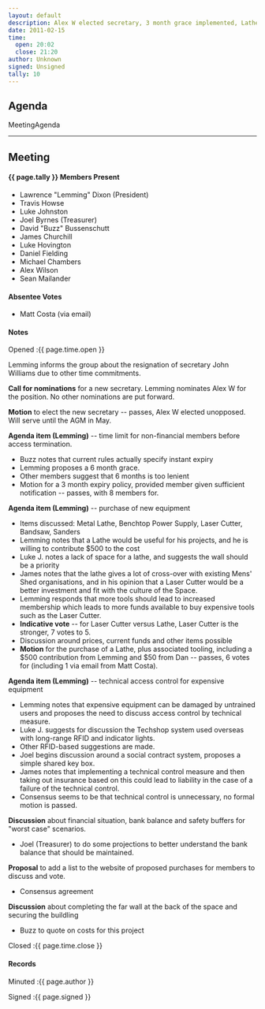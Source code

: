 ```yaml
---
layout: default
description: Alex W elected secretary, 3 month grace implemented, Lathe voted to buy, rfid locking on expensive tools, website
date: 2011-02-15
time:
  open: 20:02
  close: 21:20
author: Unknown
signed: Unsigned
tally: 10
---
```


## Agenda

MeetingAgenda

---

## Meeting

#### {{ page.tally }} Members Present

* Lawrence "Lemming" Dixon (President)
* Travis Howse
* Luke Johnston
* Joel Byrnes (Treasurer)
* David "Buzz" Bussenschutt
* James Churchill
* Luke Hovington
* Daniel Fielding
* Michael Chambers
* Alex Wilson
* Sean Mailander

#### Absentee Votes

* Matt Costa (via email)

#### Notes

Opened
:{{ page.time.open }}

Lemming informs the group about the resignation of secretary John Williams due to other time commitments.

**Call for nominations** for a new secretary. Lemming nominates Alex W for the position. No other nominations are put forward.

**Motion** to elect the new secretary -- passes, Alex W elected unopposed. Will serve until the AGM in May.

**Agenda item (Lemming)** -- time limit for non-financial members before access termination.

* Buzz notes that current rules actually specify instant expiry
* Lemming proposes a 6 month grace.
* Other members suggest that 6 months is too lenient
* Motion for a 3 month expiry policy, provided member given sufficient notification -- passes, with 8 members for.

**Agenda item (Lemming)** -- purchase of new equipment

* Items discussed: Metal Lathe, Benchtop Power Supply, Laser Cutter, Bandsaw, Sanders
* Lemming notes that a Lathe would be useful for his projects, and he is willing to contribute $500 to the cost
* Luke J. notes a lack of space for a lathe, and suggests the wall should be a priority
* James notes that the lathe gives a lot of cross-over with existing Mens' Shed organisations, and in his opinion that a Laser Cutter would be a better investment and fit with the culture of the Space.
* Lemming responds that more tools should lead to increased membership which leads to more funds available to buy expensive tools such as the Laser Cutter.
* **Indicative vote** -- for Laser Cutter versus Lathe, Laser Cutter is the stronger, 7 votes to 5.
* Discussion around prices, current funds and other items possible
* **Motion** for the purchase of a Lathe, plus associated tooling, including a $500 contribution from Lemming and $50 from Dan -- passes, 6 votes for (including 1 via email from Matt Costa).

**Agenda item (Lemming)** -- technical access control for expensive equipment
* Lemming notes that expensive equipment can be damaged by untrained users and proposes the need to discuss access control by technical measure.
* Luke J. suggests for discussion the Techshop system used overseas with long-range RFID and indicator lights.
* Other RFID-based suggestions are made.
* Joel begins discussion around a social contract system, proposes a simple shared key box.
* James notes that implementing a technical control measure and then taking out insurance based on this could lead to liability in the case of a failure of the technical control.
* Consensus seems to be that technical control is unnecessary, no formal motion is passed.

**Discussion** about financial situation, bank balance and safety buffers for "worst case" scenarios.

* Joel (Treasurer) to do some projections to better understand the bank balance that should be maintained.

**Proposal** to add a list to the website of proposed purchases for members to discuss and vote.

* Consensus agreement

**Discussion** about completing the far wall at the back of the space and securing the buildling

* Buzz to quote on costs for this project

Closed
:{{ page.time.close }}

#### Records

Minuted
:{{ page.author }}

Signed
:{{ page.signed }}

